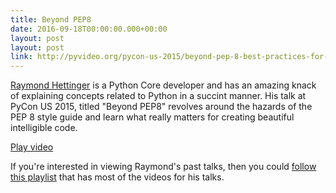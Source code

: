 ```yaml
---
title: Beyond PEP8
date: 2016-09-18T00:00:00.000+00:00
layout: post
layout: post
link: http://pyvideo.org/pycon-us-2015/beyond-pep-8-best-practices-for-beautiful-inte.html
---
```


[Raymond Hettinger](https://twitter.com/raymondh) is a Python Core developer and has an amazing
knack of explaining concepts related to Python in a succint manner. His talk at PyCon US 2015, titled
"Beyond PEP8" revolves around the hazards of the PEP 8 style guide and learn what really 
matters for creating beautiful intelligible code.

[Play video](//youtube.com/embed/wf-BqAjZb8M)

If you're interested in viewing Raymond's past talks, then you could [follow this playlist](http://pyvideo.org/speaker/raymond-hettinger.html) that
has most of the videos for his talks.